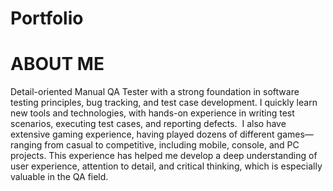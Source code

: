 # Portfolio

# ABOUT ME

Detail-oriented Manual QA Tester with a strong  foundation in software testing principles, bug tracking, and test case development. I quickly 
learn new tools and technologies, with hands-on experience in writing test scenarios, executing 
test cases, and reporting defects.  I also have extensive gaming experience, having 
played dozens of different games—ranging from casual to competitive, including mobile, console, 
and PC projects. This experience has helped me develop a deep understanding of user 
experience, attention to detail, and critical thinking, which is especially valuable in the QA field.
